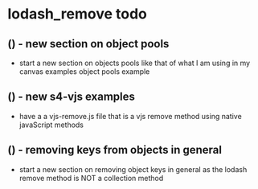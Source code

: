 # lodash_remove todo

## () - new section on object pools
* start a new section on objects pools like that of what I am using in my canvas examples object pools example

## () - new s4-vjs examples
* have a a vjs-remove.js file that is a vjs remove method using native javaScript methods

## () - removing keys from objects in general
* start a new section on removing object keys in general as the lodash remove method is NOT a collection method